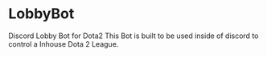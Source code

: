 # LobbyBot
Discord Lobby Bot for Dota2
This Bot is built to be used inside of discord to control a Inhouse Dota 2 League.
